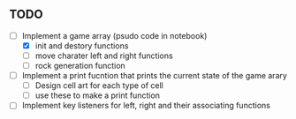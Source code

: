## TODO
- [ ] Implement a game array (psudo code in notebook)
     - [x] init and destory functions
     - [ ] move charater left and right functions
     - [ ] rock generation function
- [ ] Implement a print fucntion that prints the current state of the game arary
     - [ ] Design cell art for each type of cell
     - [ ] use these to make a print function
- [ ] Implement key listeners for left, right and their associating functions